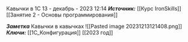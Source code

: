 
Кавычки в 1С
 13 - декабрь - 2023  12:14 
***Источник:***  [[Курс IronSkills]] [[Занятие 2 - Основы программирования]]

***Заметка*** 
Кавычки в кавычках
![[Pasted image 20231213121408.png]]
***Ключи:*** [[1С_Конфигурация]] [[2023 год]]